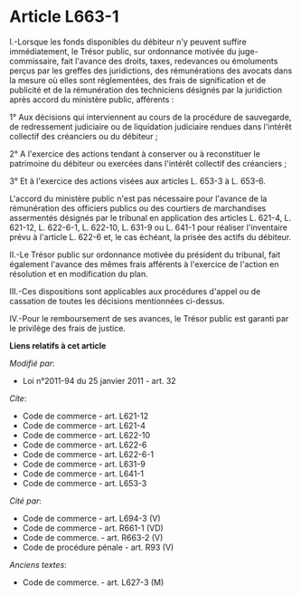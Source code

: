 # Article L663-1

I.-Lorsque les fonds disponibles du débiteur n'y peuvent suffire immédiatement, le Trésor public, sur ordonnance motivée du
juge-commissaire, fait l'avance des droits, taxes, redevances ou émoluments perçus par les greffes des juridictions, des
rémunérations des avocats dans la mesure où elles sont réglementées, des frais de signification et de publicité et de la
rémunération des techniciens désignés par la juridiction après accord du ministère public, afférents : 

1° Aux décisions qui interviennent au cours de la procédure de sauvegarde, de redressement judiciaire ou de liquidation
judiciaire rendues dans l'intérêt collectif des créanciers ou du débiteur ; 

2° A l'exercice des actions tendant à conserver ou à reconstituer le patrimoine du débiteur ou exercées dans l'intérêt
collectif des créanciers ; 

3° Et à l'exercice des actions visées aux articles L. 653-3 à L. 653-6.

L'accord du ministère public n'est pas nécessaire pour l'avance de la rémunération des officiers publics ou des courtiers de
marchandises assermentés désignés par le tribunal en application des articles L. 621-4, L. 621-12, L. 622-6-1, L. 622-10, L.
631-9 ou L. 641-1 pour réaliser l'inventaire prévu à l'article L. 622-6 et, le cas échéant, la prisée des actifs du
débiteur. 

II.-Le Trésor public sur ordonnance motivée du président du tribunal, fait également l'avance des mêmes frais afférents à
l'exercice de l'action en résolution et en modification du plan. 

III.-Ces dispositions sont applicables aux procédures d'appel ou de cassation de toutes les décisions mentionnées ci-dessus. 

IV.-Pour le remboursement de ses avances, le Trésor public est garanti par le privilège des frais de justice.

**Liens relatifs à cet article**

_Modifié par_:

  - Loi n°2011-94 du 25 janvier 2011 - art. 32

_Cite_:

  - Code de commerce - art. L621-12
  - Code de commerce - art. L621-4
  - Code de commerce - art. L622-10
  - Code de commerce - art. L622-6
  - Code de commerce - art. L622-6-1
  - Code de commerce - art. L631-9
  - Code de commerce - art. L641-1
  - Code de commerce - art. L653-3

_Cité par_:

  - Code de commerce - art. L694-3 (V)
  - Code de commerce - art. R661-1 (VD)
  - Code de commerce. - art. R663-2 (V)
  - Code de procédure pénale - art. R93 (V)

_Anciens textes_:

  - Code de commerce. - art. L627-3 (M)
